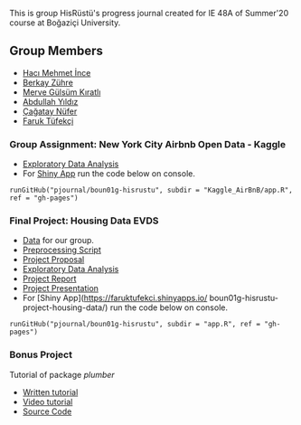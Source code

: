 This is group HisRüstü's progress journal created for IE 48A of Summer'20 course at Boğaziçi University. 

## Group Members

- [Hacı Mehmet İnce](https://pjournal.github.io/boun01-hmehmetince)
- [Berkay Zühre](https://pjournal.github.io/boun01-berkayzuhre)
- [Merve Gülsüm Kıratlı](https://pjournal.github.io/boun01-mervekiratl)
- [Abdullah Yıldız](https://pjournal.github.io/boun01-abdullahyildizz)
- [Çağatay Nüfer](https://pjournal.github.io/boun01-cagataynufer)
- [Faruk Tüfekçi](https://pjournal.github.io/boun01-faruktufekci)


### Group Assignment: New York City Airbnb Open Data - Kaggle

- [Exploratory Data Analysis](https://pjournal.github.io/boun01g-hisrustu/Kaggle_AirBnB/airBnB_assignment.html)
- For [Shiny App](https://faruktufekci.shinyapps.io/NYC_AirBnB_EDA_hisRustu/) run the code below on console.

`runGitHub("pjournal/boun01g-hisrustu", subdir = "Kaggle_AirBnB/app.R", ref = "gh-pages")`


### Final Project: Housing Data EVDS

- [Data](housing_data_EVDS.csv) for our group. 
- [Preprocessing Script](preprocess.R)
- [Project Proposal](48A_Proposal.html)
- [Exploratory Data Analysis](Hausing-data.html)
- [Project Report](final_report_v2.html)
- [Project Presentation](Presentation.pdf)
- For [Shiny App](https://faruktufekci.shinyapps.io/
boun01g-hisrustu-project-housing-data/) run the code below on console.

`runGitHub("pjournal/boun01g-hisrustu", subdir = "app.R", ref = "gh-pages")`


### Bonus Project
  Tutorial of package *plumber*
- [Written tutorial](Plumber_Tutorial.html)
- [Video tutorial](https://www.youtube.com/watch?v=XI2Mi9ogRQc&feature=youtu.be/)
- [Source Code](https://github.com/pjournal/boun01g-hisrustu/tree/gh-pages/Plumber%20Source%20Code)
